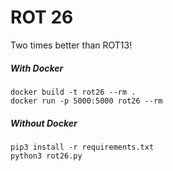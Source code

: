 # ROT 26

Two times better than ROT13!

##### With Docker
```
docker build -t rot26 --rm .
docker run -p 5000:5000 rot26 --rm
```

##### Without Docker
```
pip3 install -r requirements.txt
python3 rot26.py
```